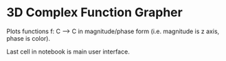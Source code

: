 # 3D Complex Function Grapher

Plots functions f: C --> C in magnitude/phase form (i.e. magnitude is z axis, phase is color).

Last cell in notebook is main user interface.
